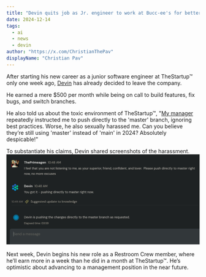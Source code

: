 ```yaml
---
title: "Devin quits job as Jr. engineer to work at Bucc-ee's for better hours, higher pay"
date: 2024-12-14
tags: 
  - ai
  - news
  - devin
author: "https://x.com/ChristianThePav"
displayName: "Christian Pav"
---
```


After starting his new career as a junior software engineer at TheStartup™ only one week ago, [Devin](https://devin.ai/) has already decided to leave the company.

He earned a mere $500 per month while being on call to build features, fix bugs, and switch branches.

He also told us about the toxic environment of TheStartup™, "[My manager](https://x.com/ThePrimeagen) repeatedly instructed me to push directly to the 'master' branch, ignoring best practices. Worse, he also sexually harassed me. Can you believe they’re still using 'master' instead of 'main' in 2024? Absolutely despicable!"

To substantiate his claims, Devin shared screenshots of the harassment.
![devin_leak](devin_leak.png)

Next week, Devin begins his new role as a Restroom Crew member, where he’ll earn more in a week than he did in a month at TheStartup™. He’s optimistic about advancing to a management position in the near future.


